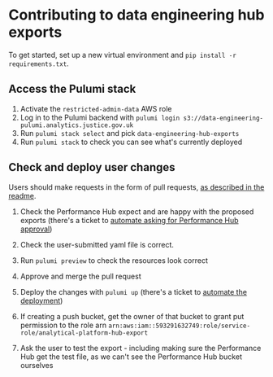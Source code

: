 # Contributing to data engineering hub exports

To get started, set up a new virtual environment and `pip install -r requirements.txt`.

## Access the Pulumi stack

1. Activate the `restricted-admin-data` AWS role
2. Log in to the Pulumi backend with `pulumi login s3://data-engineering-pulumi.analytics.justice.gov.uk`
3. Run `pulumi stack select` and pick `data-engineering-hub-exports`
4. Run `pulumi stack` to check you can see what's currently deployed

## Check and deploy user changes

Users should make requests in the form of pull requests, [as described in the readme](README.md).

1. Check the Performance Hub expect and are happy with the proposed exports (there's a ticket to [automate asking for Performance Hub approval](https://dsdmoj.atlassian.net/browse/PDE-1518))

2. Check the user-submitted yaml file is correct.

3. Run `pulumi preview` to check the resources look correct

4. Approve and merge the pull request

5. Deploy the changes with `pulumi up` (there's a ticket to [automate the deployment](https://dsdmoj.atlassian.net/browse/PDE-1441))

6. If creating a push bucket, get the owner of that bucket to grant put permission to the role arn `arn:aws:iam::593291632749:role/service-role/analytical-platform-hub-export`

7. Ask the user to test the export - including making sure the Performance Hub get the test file, as we can't see the Performance Hub bucket ourselves
